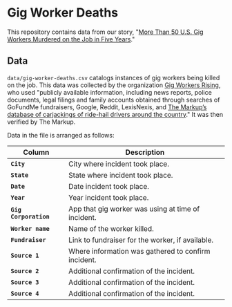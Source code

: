 # Gig Worker Deaths

This repository contains data from our story, "[More Than 50 U.S. Gig Workers Murdered on the Job in Five Years](TK)."


## Data

`data/gig-worker-deaths.csv` catalogs instances of gig workers being killed on the job. This data was collected by the organization [Gig Workers Rising](https://gigworkersrising.org/), who used "publicly available information, including news reports, police documents, legal filings and family accounts obtained through searches of GoFundMe fundraisers, Google, Reddit, LexisNexis, and [The Markup’s database of carjackings of ride-hail drivers around the country](https://github.com/the-markup/investigation-gig-carjacking)." It was then verified by The Markup.

Data in the file is arranged as follows:

| Column    | Description |
|---------|-------------|
| **`City`** |    City where incident took place.
| **`State`**    | State where incident took place.
| **`Date`** |    Date incident took place.
| **`Year`** |    Year incident took place.
| **`Gig Corporation`** |    App that gig worker was using at time of incident.
| **`Worker name`** |    Name of the worker killed.
| **`Fundraiser`** |    Link to fundraiser for the worker, if available.
| **`Source 1`** |    Where information was gathered to confirm incident.
| **`Source 2`** |    Additional confirmation of the incident.
| **`Source 3`** |    Additional confirmation of the incident.
| **`Source 4`** |    Additional confirmation of the incident.